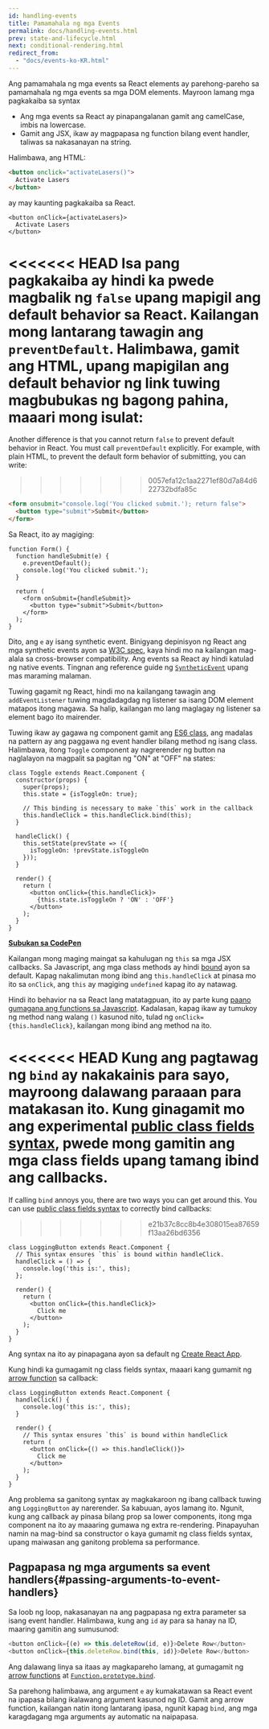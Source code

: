 ```yaml
---
id: handling-events
title: Pamamahala ng mga Events
permalink: docs/handling-events.html
prev: state-and-lifecycle.html
next: conditional-rendering.html
redirect_from:
  - "docs/events-ko-KR.html"
---
```


Ang pamamahala ng mga events sa React elements ay parehong-pareho sa pamamahala ng mga events sa mga DOM elements. Mayroon lamang mga pagkakaiba sa syntax

* Ang mga events sa React ay pinapangalanan gamit ang camelCase, imbis na lowercase.
* Gamit ang JSX, ikaw ay magpapasa ng function bilang event handler, taliwas sa nakasanayan na string.

Halimbawa, ang HTML:

```html
<button onclick="activateLasers()">
  Activate Lasers
</button>
```

ay may kaunting pagkakaiba sa React.

```js{1}
<button onClick={activateLasers}>
  Activate Lasers
</button>
```
<<<<<<< HEAD
Isa pang pagkakaiba ay hindi ka pwede magbalik ng `false` upang mapigil ang default behavior sa React. Kailangan mong lantarang tawagin ang `preventDefault`. Halimbawa, gamit ang HTML, upang mapigilan ang default behavior ng link tuwing magbubukas ng bagong pahina, maaari mong isulat:
=======

Another difference is that you cannot return `false` to prevent default behavior in React. You must call `preventDefault` explicitly. For example, with plain HTML, to prevent the default form behavior of submitting, you can write:
>>>>>>> 0057efa12c1aa2271ef80d7a84d622732bdfa85c

```html
<form onsubmit="console.log('You clicked submit.'); return false">
  <button type="submit">Submit</button>
</form>
```

Sa React, ito ay magiging:

```js{3}
function Form() {
  function handleSubmit(e) {
    e.preventDefault();
    console.log('You clicked submit.');
  }

  return (
    <form onSubmit={handleSubmit}>
      <button type="submit">Submit</button>
    </form>
  );
}
```

Dito, ang `e` ay isang synthetic event. Binigyang depinisyon ng React ang mga synthetic events ayon sa [W3C spec](https://www.w3.org/TR/DOM-Level-3-Events/), kaya hindi mo na kailangan mag-alala sa cross-browser compatibility. Ang events sa React ay hindi katulad ng native events. Tingnan ang reference guide ng [`SyntheticEvent`](/docs/events.html) upang mas maraming malaman.

Tuwing gagamit ng React, hindi mo na kailangang tawagin ang `addEventListener` tuwing magdadagdag ng listener sa isang DOM element matapos itong magawa. Sa halip, kailangan mo lang maglagay ng listener sa element bago ito mairender.

Tuwing ikaw ay gagawa ng component gamit ang [ES6 class](https://developer.mozilla.org/en/docs/Web/JavaScript/Reference/Classes), ang madalas na pattern ay ang paggawa ng event handler bilang method ng isang class. Halimbawa, itong `Toggle` component ay nagrerender ng button na naglalayon na magpalit sa pagitan ng "ON" at "OFF" na states:



```js{6,7,10-14,18}
class Toggle extends React.Component {
  constructor(props) {
    super(props);
    this.state = {isToggleOn: true};

    // This binding is necessary to make `this` work in the callback
    this.handleClick = this.handleClick.bind(this);
  }

  handleClick() {
    this.setState(prevState => ({
      isToggleOn: !prevState.isToggleOn
    }));
  }

  render() {
    return (
      <button onClick={this.handleClick}>
        {this.state.isToggleOn ? 'ON' : 'OFF'}
      </button>
    );
  }
}
```

[**Subukan sa CodePen**](https://codepen.io/gaearon/pen/xEmzGg?editors=0010)

Kailangan mong maging maingat sa kahulugan ng `this` sa mga JSX callbacks. Sa Javascript, ang mga class methods ay hindi [bound](https://developer.mozilla.org/en/docs/Web/JavaScript/Reference/Global_objects/Function/bind) ayon sa default. Kapag nakalimutan mong ibind ang `this.handleClick` at pinasa mo ito sa `onClick`, ang `this` ay magiging `undefined` kapag ito ay natawag.

Hindi ito behavior na sa React lang matatagpuan, ito ay parte kung [paano gumagana ang functions sa Javascript](https://www.smashingmagazine.com/2014/01/understanding-javascript-function-prototype-bind/). Kadalasan, kapag ikaw ay tumukoy ng method nang walang `()` kasunod nito, tulad ng `onClick={this.handleClick}`, kailangan mong ibind ang method na ito.

<<<<<<< HEAD
Kung ang pagtawag ng `bind` ay nakakainis para sayo, mayroong dalawang paraaan para matakasan ito. Kung ginagamit mo ang experimental [public class fields syntax](https://babeljs.io/docs/plugins/transform-class-properties/), pwede mong gamitin ang mga class fields upang tamang ibind ang callbacks.
=======
If calling `bind` annoys you, there are two ways you can get around this. You can use [public class fields syntax](https://developer.mozilla.org/en-US/docs/Web/JavaScript/Reference/Classes/Public_class_fields#public_instance_fields) to correctly bind callbacks:
>>>>>>> e21b37c8cc8b4e308015ea87659f13aa26bd6356

```js{2-6}
class LoggingButton extends React.Component {
  // This syntax ensures `this` is bound within handleClick.
  handleClick = () => {
    console.log('this is:', this);
  };

  render() {
    return (
      <button onClick={this.handleClick}>
        Click me
      </button>
    );
  }
}
```

Ang syntax na ito ay pinapagana ayon sa default ng [Create React App](https://github.com/facebookincubator/create-react-app).

Kung hindi ka gumagamit ng class fields syntax, maaari kang gumamit ng [arrow function](https://developer.mozilla.org/en/docs/Web/JavaScript/Reference/Functions/Arrow_functions) sa callback:

```js{7-9}
class LoggingButton extends React.Component {
  handleClick() {
    console.log('this is:', this);
  }

  render() {
    // This syntax ensures `this` is bound within handleClick
    return (
      <button onClick={() => this.handleClick()}>
        Click me
      </button>
    );
  }
}
```

Ang problema sa ganitong syntax ay magkakaroon ng ibang callback tuwing ang `LoggingButton` ay narerender.  Sa kabuuan, ayos lamang ito. Ngunit, kung ang callback ay pinasa bilang prop sa lower components, itong mga component na ito ay maaaring gumawa ng extra re-rendering. Pinapayuhan namin na mag-bind sa constructor o kaya gumamit ng class fields syntax, upang maiwasan ang ganitong problema sa performance.

## Pagpapasa ng mga arguments sa event handlers{#passing-arguments-to-event-handlers}

Sa loob ng loop, nakasanayan na ang pagpapasa ng extra parameter sa isang event handler. Halimbawa, kung ang `id` ay para sa hanay na ID, maaring gamitin ang sumusunod:

```js
<button onClick={(e) => this.deleteRow(id, e)}>Delete Row</button>
<button onClick={this.deleteRow.bind(this, id)}>Delete Row</button>
```

Ang dalawang linya sa itaas ay magkapareho lamang, at gumagamit ng [arrow functions](https://developer.mozilla.org/en-US/docs/Web/JavaScript/Reference/Functions/Arrow_functions) at [`Function.prototype.bind`](https://developer.mozilla.org/en-US/docs/Web/JavaScript/Reference/Global_objects/Function/bind).

Sa parehong halimbawa, ang argument `e` ay kumakatawan sa React event na ipapasa bilang ikalawang argument kasunod ng ID. Gamit ang arrow function, kailangan natin itong lantarang ipasa, ngunit kapag `bind`, ang mga karagdagang mga arguments ay automatic na naipapasa.
 